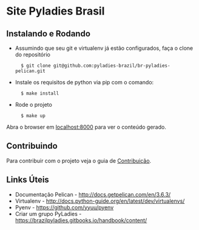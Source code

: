 Site Pyladies Brasil
====================


Instalando e Rodando
--------------------

- Assumindo que seu git e virtualenv já estão configurados, faça o clone do repositório

		$ git clone git@github.com:pyladies-brazil/br-pyladies-pelican.git

- Instale os requisitos de python via pip com o comando:

		$ make install

- Rode o projeto

		$ make up

Abra o browser em [localhost:8000](http://localhost:8000) para ver o conteúdo gerado.

Contribuindo
------------

Para contribuir com o projeto veja o guia de [Contribuição](https://github.com/pyladies-brazil/br-pyladies-pelican/blob/master/CONTRIBUTING.md).

Links Úteis
-----------

* Documentação Pelican - http://docs.getpelican.com/en/3.6.3/
* Virtualenv - http://docs.python-guide.org/en/latest/dev/virtualenvs/
* Pyenv - https://github.com/yyuu/pyenv
* Criar um grupo PyLadies - https://brazilpyladies.gitbooks.io/handbook/content/
